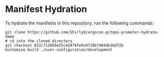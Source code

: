 # Manifest Hydration

To hydrate the manifests in this repository, run the following commands:

```shell
git clone https://github.com/Shirly8/argocon-gitops-promoter-hydrate-demo
# cd into the cloned directory
git checkout 022c712856e55c4247bfe0c0738b740d4b16df2b
kustomize build ./user-configuration/development
```
